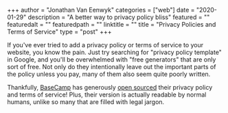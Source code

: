 +++
author = "Jonathan Van Eenwyk"
categories = ["web"]
date = "2020-01-29"
description = "A better way to privacy policy bliss"
featured = ""
featuredalt = ""
featuredpath = ""
linktitle = ""
title = "Privacy Policies and Terms of Service"
type = "post"
+++

If you've ever tried to add a privacy policy or terms of service to your
website, you know the pain.  Just try searching for "privacy policy template" in
Google, and you'll be overwhelmed with "free generators" that are only sort of
free.  Not only do they intentionally leave out the important parts of the
policy unless you pay, many of them also seem quite poorly written.

Thankfully, [BaseCamp](https://basecamp.com/) has generously [open
sourced](https://github.com/basecamp/policies) their privacy policy and terms of
service!  Plus, their version is actually readable by normal humans, unlike so
many that are filled with legal jargon.

